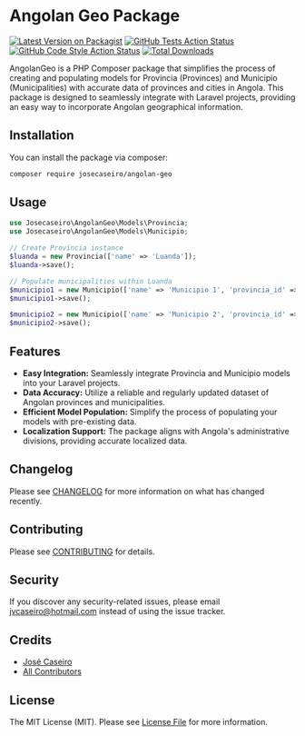 # Angolan Geo Package

[![Latest Version on Packagist](https://img.shields.io/packagist/v/josecaseiro/angolan-geo.svg?style=flat-square)](https://packagist.org/packages/josecaseiro/angolan-geo)
[![GitHub Tests Action Status](https://img.shields.io/github/workflow/status/josecaseiro/angolan-geo/Tests?label=tests)](https://github.com/josecaseiro/angolan-geo/actions)
[![GitHub Code Style Action Status](https://img.shields.io/github/workflow/status/josecaseiro/angolan-geo/Check%20&%20fix%20styling?label=code%20style)](https://github.com/josecaseiro/angolan-geo/actions)
[![Total Downloads](https://img.shields.io/packagist/dt/josecaseiro/angolan-geo.svg?style=flat-square)](https://packagist.org/packages/josecaseiro/angolan-geo)

AngolanGeo is a PHP Composer package that simplifies the process of creating and populating models for Provincia (Provinces) and Municipio (Municipalities) with accurate data of provinces and cities in Angola. This package is designed to seamlessly integrate with Laravel projects, providing an easy way to incorporate Angolan geographical information.

## Installation

You can install the package via composer:

```bash
composer require josecaseiro/angolan-geo
```

## Usage

```php
use Josecaseiro\AngolanGeo\Models\Provincia;
use Josecaseiro\AngolanGeo\Models\Municipio;

// Create Provincia instance
$luanda = new Provincia(['name' => 'Luanda']);
$luanda->save();

// Populate municipalities within Luanda
$municipio1 = new Municipio(['name' => 'Municipio 1', 'provincia_id' => $luanda->id]);
$municipio1->save();

$municipio2 = new Municipio(['name' => 'Municipio 2', 'provincia_id' => $luanda->id]);
$municipio2->save();
```

## Features

- **Easy Integration:** Seamlessly integrate Provincia and Municipio models into your Laravel projects.
- **Data Accuracy:** Utilize a reliable and regularly updated dataset of Angolan provinces and municipalities.
- **Efficient Model Population:** Simplify the process of populating your models with pre-existing data.
- **Localization Support:** The package aligns with Angola's administrative divisions, providing accurate localized data.

## Changelog

Please see [CHANGELOG](CHANGELOG.md) for more information on what has changed recently.

## Contributing

Please see [CONTRIBUTING](CONTRIBUTING.md) for details.

## Security

If you discover any security-related issues, please email jvcaseiro@hotmail.com instead of using the issue tracker.

## Credits

- [José Caseiro](https://github.com/josecaseiro)
- [All Contributors](../../contributors)

## License

The MIT License (MIT). Please see [License File](LICENSE.md) for more information.
```
